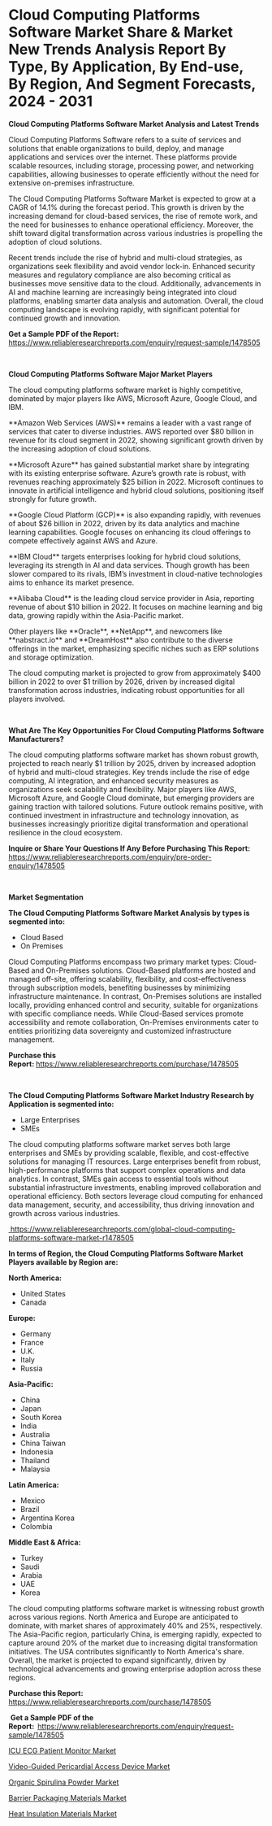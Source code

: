 <p><h1>Cloud Computing Platforms Software Market Share & Market New Trends Analysis Report By Type, By Application, By End-use, By Region, And Segment Forecasts, 2024 - 2031</h1></p><p><strong>Cloud Computing Platforms Software Market Analysis and Latest Trends</strong></p>
<p><p>Cloud Computing Platforms Software refers to a suite of services and solutions that enable organizations to build, deploy, and manage applications and services over the internet. These platforms provide scalable resources, including storage, processing power, and networking capabilities, allowing businesses to operate efficiently without the need for extensive on-premises infrastructure.</p><p>The Cloud Computing Platforms Software Market is expected to grow at a CAGR of 14.1% during the forecast period. This growth is driven by the increasing demand for cloud-based services, the rise of remote work, and the need for businesses to enhance operational efficiency. Moreover, the shift toward digital transformation across various industries is propelling the adoption of cloud solutions.</p><p>Recent trends include the rise of hybrid and multi-cloud strategies, as organizations seek flexibility and avoid vendor lock-in. Enhanced security measures and regulatory compliance are also becoming critical as businesses move sensitive data to the cloud. Additionally, advancements in AI and machine learning are increasingly being integrated into cloud platforms, enabling smarter data analysis and automation. Overall, the cloud computing landscape is evolving rapidly, with significant potential for continued growth and innovation.</p></p>
<p><strong>Get a Sample PDF of the Report:&nbsp;</strong> <a href="https://www.reliableresearchreports.com/enquiry/request-sample/1478505?utm_campaign=1333&utm_medium=2&utm_source=Github&utm_content=ia&utm_term=28092024&utm_id=cloud-computing-platforms-software">https://www.reliableresearchreports.com/enquiry/request-sample/1478505</a></p>
<p>&nbsp;</p>
<p><strong>Cloud Computing Platforms Software Major Market Players</strong></p>
<p><p>The cloud computing platforms software market is highly competitive, dominated by major players like AWS, Microsoft Azure, Google Cloud, and IBM. </p><p>**Amazon Web Services (AWS)** remains a leader with a vast range of services that cater to diverse industries. AWS reported over $80 billion in revenue for its cloud segment in 2022, showing significant growth driven by the increasing adoption of cloud solutions.</p><p>**Microsoft Azure** has gained substantial market share by integrating with its existing enterprise software. Azure’s growth rate is robust, with revenues reaching approximately $25 billion in 2022. Microsoft continues to innovate in artificial intelligence and hybrid cloud solutions, positioning itself strongly for future growth.</p><p>**Google Cloud Platform (GCP)** is also expanding rapidly, with revenues of about $26 billion in 2022, driven by its data analytics and machine learning capabilities. Google focuses on enhancing its cloud offerings to compete effectively against AWS and Azure.</p><p>**IBM Cloud** targets enterprises looking for hybrid cloud solutions, leveraging its strength in AI and data services. Though growth has been slower compared to its rivals, IBM’s investment in cloud-native technologies aims to enhance its market presence.</p><p>**Alibaba Cloud** is the leading cloud service provider in Asia, reporting revenue of about $10 billion in 2022. It focuses on machine learning and big data, growing rapidly within the Asia-Pacific market.</p><p>Other players like **Oracle**, **NetApp**, and newcomers like **nabstract.io** and **DreamHost** also contribute to the diverse offerings in the market, emphasizing specific niches such as ERP solutions and storage optimization.</p><p>The cloud computing market is projected to grow from approximately $400 billion in 2022 to over $1 trillion by 2026, driven by increased digital transformation across industries, indicating robust opportunities for all players involved.</p></p>
<p>&nbsp;</p>
<p><strong>What Are The Key Opportunities For Cloud Computing Platforms Software Manufacturers?</strong></p>
<p><p>The cloud computing platforms software market has shown robust growth, projected to reach nearly $1 trillion by 2025, driven by increased adoption of hybrid and multi-cloud strategies. Key trends include the rise of edge computing, AI integration, and enhanced security measures as organizations seek scalability and flexibility. Major players like AWS, Microsoft Azure, and Google Cloud dominate, but emerging providers are gaining traction with tailored solutions. Future outlook remains positive, with continued investment in infrastructure and technology innovation, as businesses increasingly prioritize digital transformation and operational resilience in the cloud ecosystem.</p></p>
<p><strong>Inquire or Share Your Questions If Any Before Purchasing This Report:</strong> <a href="https://www.reliableresearchreports.com/enquiry/pre-order-enquiry/1478505?utm_campaign=1333&utm_medium=2&utm_source=Github&utm_content=ia&utm_term=28092024&utm_id=cloud-computing-platforms-software">https://www.reliableresearchreports.com/enquiry/pre-order-enquiry/1478505</a></p>
<p>&nbsp;</p>
<p><strong>Market Segmentation</strong></p>
<p><strong>The Cloud Computing Platforms Software Market Analysis by types is segmented into:</strong></p>
<p><ul><li>Cloud Based</li><li>On Premises</li></ul></p>
<p><p>Cloud Computing Platforms encompass two primary market types: Cloud-Based and On-Premises solutions. Cloud-Based platforms are hosted and managed off-site, offering scalability, flexibility, and cost-effectiveness through subscription models, benefiting businesses by minimizing infrastructure maintenance. In contrast, On-Premises solutions are installed locally, providing enhanced control and security, suitable for organizations with specific compliance needs. While Cloud-Based services promote accessibility and remote collaboration, On-Premises environments cater to entities prioritizing data sovereignty and customized infrastructure management.</p></p>
<p><strong>Purchase this Report:&nbsp;</strong><a href="https://www.reliableresearchreports.com/purchase/1478505?utm_campaign=1333&utm_medium=2&utm_source=Github&utm_content=ia&utm_term=28092024&utm_id=cloud-computing-platforms-software">https://www.reliableresearchreports.com/purchase/1478505</a></p>
<p>&nbsp;</p>
<p><strong>The Cloud Computing Platforms Software Market Industry Research by Application is segmented into:</strong></p>
<p><ul><li>Large Enterprises</li><li>SMEs</li></ul></p>
<p><p>The cloud computing platforms software market serves both large enterprises and SMEs by providing scalable, flexible, and cost-effective solutions for managing IT resources. Large enterprises benefit from robust, high-performance platforms that support complex operations and data analytics. In contrast, SMEs gain access to essential tools without substantial infrastructure investments, enabling improved collaboration and operational efficiency. Both sectors leverage cloud computing for enhanced data management, security, and accessibility, thus driving innovation and growth across various industries.</p></p>
<p><a href="https://www.reliableresearchreports.com/global-cloud-computing-platforms-software-market-r1478505?utm_campaign=1333&utm_medium=2&utm_source=Github&utm_content=ia&utm_term=28092024&utm_id=cloud-computing-platforms-software">&nbsp;https://www.reliableresearchreports.com/global-cloud-computing-platforms-software-market-r1478505</a></p>
<p><strong>In terms of Region, the Cloud Computing Platforms Software Market Players available by Region are:</strong></p>
<p>
    <p> <strong> North America: </strong>
        <ul>
            <li>United States</li>
            <li>Canada</li>
        </ul>
        </p> 
    <p> <strong> Europe: </strong>
        <ul>
            <li>Germany</li>
            <li>France</li>
            <li>U.K.</li>
            <li>Italy</li>
            <li>Russia</li>
        </ul>
        </p> 
    <p> <strong> Asia-Pacific: </strong>
        <ul>
            <li>China</li>
            <li>Japan</li>
            <li>South Korea</li>
            <li>India</li>
            <li>Australia</li>
            <li>China Taiwan</li>
            <li>Indonesia</li>
            <li>Thailand</li>
            <li>Malaysia</li>
        </ul>
        </p> 
    <p> <strong> Latin America: </strong>
        <ul>
            <li>Mexico</li>
            <li>Brazil</li>
            <li>Argentina Korea</li>
            <li>Colombia</li>
        </ul>
        </p> 
    <p> <strong> Middle East & Africa: </strong>
        <ul>
            <li>Turkey</li>
            <li>Saudi</li>
            <li>Arabia</li>
            <li>UAE</li>
            <li>Korea</li>
        </ul>
    </p>
    </p>
<p><p>The cloud computing platforms software market is witnessing robust growth across various regions. North America and Europe are anticipated to dominate, with market shares of approximately 40% and 25%, respectively. The Asia-Pacific region, particularly China, is emerging rapidly, expected to capture around 20% of the market due to increasing digital transformation initiatives. The USA contributes significantly to North America's share. Overall, the market is projected to expand significantly, driven by technological advancements and growing enterprise adoption across these regions.</p></p>
<p><strong>Purchase this Report: </strong><a href="https://www.reliableresearchreports.com/purchase/1478505?utm_campaign=1333&utm_medium=2&utm_source=Github&utm_content=ia&utm_term=28092024&utm_id=cloud-computing-platforms-software">https://www.reliableresearchreports.com/purchase/1478505</a></p>
<p>&nbsp;<strong>Get a Sample PDF of the Report:&nbsp;&nbsp;</strong><a href="https://www.reliableresearchreports.com/enquiry/request-sample/1478505?utm_campaign=1333&utm_medium=2&utm_source=Github&utm_content=ia&utm_term=28092024&utm_id=cloud-computing-platforms-software">https://www.reliableresearchreports.com/enquiry/request-sample/1478505</a></p>
<p><strong></strong></p>
<p><p><a href="https://issuu.com/reportprime-2/docs/icu-ecg-patient-monitor-market-size_6eb195148701fc?utm_campaign=1333&utm_medium=2&utm_source=Github&utm_content=ia&utm_term=28092024&utm_id=cloud-computing-platforms-software">ICU ECG Patient Monitor Market</a></p><p><a href="https://issuu.com/reportprime-2/docs/video-guided-pericardial-access-dev_84c473e4d40e00?utm_campaign=1333&utm_medium=2&utm_source=Github&utm_content=ia&utm_term=28092024&utm_id=cloud-computing-platforms-software">Video-Guided Pericardial Access Device Market</a></p><p><a href="https://www.linkedin.com/pulse/deep-dive-organic-spirulina-powder-market-itstrends-segmentation-lop4e?utm_campaign=1333&utm_medium=2&utm_source=Github&utm_content=ia&utm_term=28092024&utm_id=cloud-computing-platforms-software">Organic Spirulina Powder Market</a></p><p><a href="https://www.linkedin.com/pulse/global-barrier-packaging-materials-market-size-share-analysis-gfyuc?utm_campaign=1333&utm_medium=2&utm_source=Github&utm_content=ia&utm_term=28092024&utm_id=cloud-computing-platforms-software">Barrier Packaging Materials Market</a></p><p><a href="https://www.linkedin.com/pulse/heat-insulation-materials-market-investigation-industry-evolution-t9anc?utm_campaign=1333&utm_medium=2&utm_source=Github&utm_content=ia&utm_term=28092024&utm_id=cloud-computing-platforms-software">Heat Insulation Materials Market</a></p></p>
